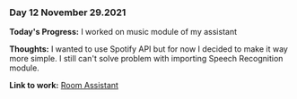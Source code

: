 ### Day 12 November 29.2021

**Today's Progress:** I worked on music module of my assistant 

**Thoughts:** I wanted to use Spotify API but for now I decided to make it way more simple. I still can't solve problem with importing Speech Recognition module.

**Link to work:** [Room Assistant](https://github.com/Pablo203/RoomAssistant/)